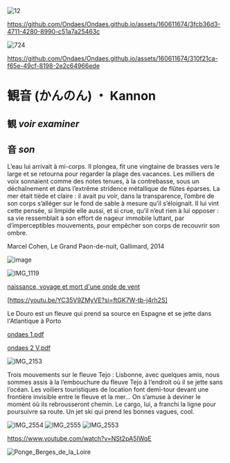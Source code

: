![12](https://github.com/Ondaes/Ondaes.github.io/assets/160611674/35df982f-2fad-42c1-b6c6-e0a06f2dc4d7)

https://github.com/Ondaes/Ondaes.github.io/assets/160611674/3fcb36d3-4711-4280-8990-c51a7a25463c


![724](https://github.com/Ondaes/Ondaes.github.io/assets/160611674/c6e692f1-b968-4700-9a0f-a109e452362d)


https://github.com/Ondaes/Ondaes.github.io/assets/160611674/310f21ca-f65e-49cf-8198-2e2c64966ede



# 観音 (かんのん) ・ Kannon

## 観 _voir examiner_ 
## 音 _son_ 





L’eau lui arrivait à mi-corps. Il plongea, fit une vingtaine de brasses vers le large et se retourna pour regarder la plage des vacances. Les milliers de voix sonnaient comme des notes tenues, à la contrebasse, sous un déchaînement et dans l’extrême stridence métallique de flûtes éparses. La mer était tiède et claire : il avait pu voir, dans la transparence, l’ombre de son corps s’alléger sur le fond de sable à mesure qu’il s’éloignait. II lui vint cette pensée, si limpide elle aussi, et si crue, qu’il n’eut rien à lui opposer : sa vie ressemblait à son effort de nageur immobile luttant, par d’imperceptibles mouvements, pour empêcher son corps de recouvrir son ombre.

Marcel Cohen, Le Grand Paon-de-nuit, Gallimard, 2014


![image](https://github.com/Ondaes/Ondaes.github.io/assets/160611674/a996ef4d-8780-42c0-9c47-66472c0147d4)

![IMG_1119](https://github.com/Ondaes/Ondaes.github.io/assets/160611674/a2328cf4-b191-42c8-85c9-2c93538cae75)

[naissance, voyage et mort d'une onde de vent](https://vimeo.com/933193001?share=copy)

[https://youtu.be/YC35V9ZMyVE?si=ftGK7W-tb-j4rh2S]

Le Douro est un fleuve qui prend sa source en Espagne et se jette dans l'Atlantique à Porto 

[ondaes 1.pdf](https://github.com/Ondaes/Ondaes.github.io/files/15140502/ondaes.1.pdf)

[ondaes 2 V.pdf](https://github.com/Ondaes/Ondaes.github.io/files/15140505/ondaes.2.V.pdf)

![IMG_2153](https://github.com/Ondaes/Ondaes.github.io/assets/160611674/ad80f46e-27e4-49dd-b460-c7a716141631)

Trois mouvements sur le fleuve Tejo :
Lisbonne, avec quelques amis, nous sommes assis à la l’embouchure du fleuve Tejo à l’endroit où il se jette sans l’océan.
Les voiliers touristiques de location font demi-tour devant une frontière invisible entre le fleuve et la mer... On s’amuse à deviner le moment où ils rebrousseront chemin. 
Le cargo, lui, a franchi la ligne pour poursuivre sa route.
Un jet ski qui prend les bonnes vagues, cool.

![IMG_2554](https://github.com/Ondaes/Ondaes.github.io/assets/160611674/90ba8294-cb96-47e5-88c5-4dff8d59c6ea)
![IMG_2555](https://github.com/Ondaes/Ondaes.github.io/assets/160611674/8e218366-7afc-46d2-bda9-cfd40d9a2277)
![IMG_2553](https://github.com/Ondaes/Ondaes.github.io/assets/160611674/3523d376-ee5b-4993-875d-261f42521c3c)

https://www.youtube.com/watch?v=NSt2pA5IWqE

![Ponge_Berges_de_la_Loire](https://github.com/Ondaes/Ondaes.github.io/assets/160611674/17712bda-b646-4109-bd7b-50ad84e57790)
